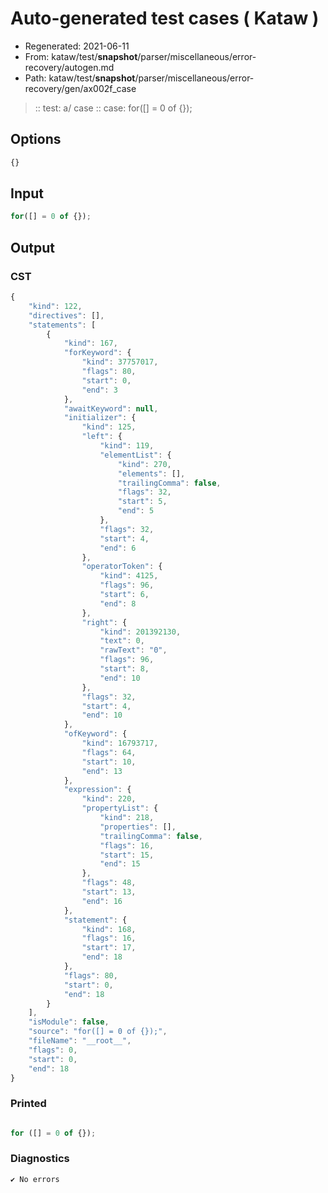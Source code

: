 # Auto-generated test cases ( Kataw )
- Regenerated: 2021-06-11
- From: kataw/test/__snapshot__/parser/miscellaneous/error-recovery/autogen.md
- Path: kataw/test/__snapshot__/parser/miscellaneous/error-recovery/gen/ax002f_case
> :: test: a/ case
> :: case: for([] = 0 of {});
## Options

`````js
{}
`````
## Input

`````js
for([] = 0 of {});
`````
## Output

### CST

```javascript
{
    "kind": 122,
    "directives": [],
    "statements": [
        {
            "kind": 167,
            "forKeyword": {
                "kind": 37757017,
                "flags": 80,
                "start": 0,
                "end": 3
            },
            "awaitKeyword": null,
            "initializer": {
                "kind": 125,
                "left": {
                    "kind": 119,
                    "elementList": {
                        "kind": 270,
                        "elements": [],
                        "trailingComma": false,
                        "flags": 32,
                        "start": 5,
                        "end": 5
                    },
                    "flags": 32,
                    "start": 4,
                    "end": 6
                },
                "operatorToken": {
                    "kind": 4125,
                    "flags": 96,
                    "start": 6,
                    "end": 8
                },
                "right": {
                    "kind": 201392130,
                    "text": 0,
                    "rawText": "0",
                    "flags": 96,
                    "start": 8,
                    "end": 10
                },
                "flags": 32,
                "start": 4,
                "end": 10
            },
            "ofKeyword": {
                "kind": 16793717,
                "flags": 64,
                "start": 10,
                "end": 13
            },
            "expression": {
                "kind": 220,
                "propertyList": {
                    "kind": 218,
                    "properties": [],
                    "trailingComma": false,
                    "flags": 16,
                    "start": 15,
                    "end": 15
                },
                "flags": 48,
                "start": 13,
                "end": 16
            },
            "statement": {
                "kind": 168,
                "flags": 16,
                "start": 17,
                "end": 18
            },
            "flags": 80,
            "start": 0,
            "end": 18
        }
    ],
    "isModule": false,
    "source": "for([] = 0 of {});",
    "fileName": "__root__",
    "flags": 0,
    "start": 0,
    "end": 18
}
```

### Printed

```javascript

for ([] = 0 of {});
```

### Diagnostics

```javascript
✔ No errors
```

